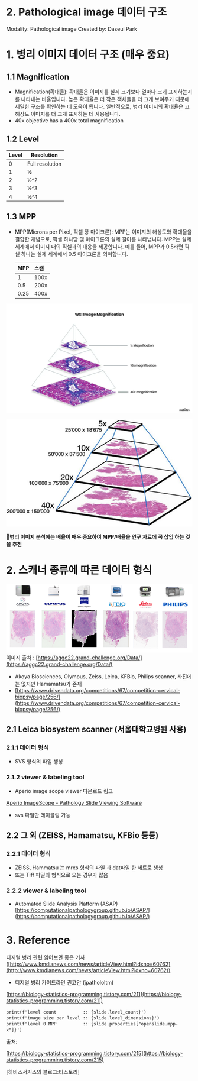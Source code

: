 # 2. Pathological image 데이터 구조

Modality: Pathological image
Created by: Daseul Park

# 1. 병리 이미지 데이터 구조 (매우 중요)

## **1.1 Magnification**

- Magnification(확대율): 확대율은 이미지를 실제 크기보다 얼마나 크게 표시하는지를 나타내는 비율입니다. 높은 확대율은 더 작은 객체들을 더 크게 보여주기 때문에 세밀한 구조를 확인하는 데 도움이 됩니다. 일반적으로, 병리 이미지의 확대율은 고해상도 이미지를 더 크게 표시하는 데 사용됩니다.
- 40x objective has a 400x total magnification

## **1.2 Level**

| Level | Resolution |
| --- | --- |
| 0 | Full resolution |
| 1 | ½ |
| 2 | ½^2 |
| 3 | ½^3 |
| 4 | ½^4 |

## **1.3  MPP**

- MPP(Microns per Pixel, 픽셀 당 마이크론): MPP는 이미지의 해상도와 확대율을 결합한 개념으로, 픽셀 하나당 몇 마이크론의 실제 길이를 나타냅니다. MPP는 실제 세계에서 이미지 내의 픽셀과의 대응을 제공합니다. 예를 들어, MPP가 0.5라면 픽셀 하나는 실제 세계에서 0.5 마이크론을 의미합니다.
    
    
    | MPP | 스캔 |
    | --- | --- |
    | 1 | 100x |
    | 0.5 | 200x |
    | 0.25 | 400x |

<img src="/5_Pathological image/5-2_Pathological image 데이터 구조/Untitled.png"></img><br/>

<img src="/5_Pathological image/5-2_Pathological image 데이터 구조/Untitled 1.png"></img><br/>

**💛병리 이미지 분석에는 배율이 매우 중요하여 MPP/배율을 연구 자료에 꼭 삽입 하는 것을 추천**

# 2. 스캐너 종류에 따른 데이터 형식


<img src="/5_Pathological image/5-2_Pathological image 데이터 구조/Untitled 2.png"></img><br/>
이미지 출처 : [https://aggc22.grand-challenge.org/Data/](https://aggc22.grand-challenge.org/Data/)

- Akoya Biosciences, Olympus, Zeiss, Leica, KFBio, Philips scanner, 사진에는 없지만 Hamamatsu가 존재
- [https://www.drivendata.org/competitions/67/competition-cervical-biopsy/page/256/](https://www.drivendata.org/competitions/67/competition-cervical-biopsy/page/256/)

## 2.1 Leica biosystem scanner (서울대학교병원 사용)

### 2.1.1 데이터 형식

- SVS 형식의 파일 생성

### 2.1.2 viewer & labeling tool

- Aperio image scope viewer 다운로드 링크

[Aperio ImageScope - Pathology Slide Viewing Software](https://www.leicabiosystems.com/digital-pathology/manage/aperio-imagescope/)

- svs 파일만 레이블링 가능

## 2.2 그 외 (ZEISS, Hamamatsu, KFBio 등등)

### 2.2.1 데이터 형식

- ZEISS, Hammatsu 는 mrxs 형식의 파일 과 dat파일 한 세트로 생성
- 또는 Tiff 파일의 형식으로 오는 경우가 많음

### 2.2.2 viewer & labeling tool

- Automated Slide Analysis Platform (ASAP) [https://computationalpathologygroup.github.io/ASAP/](https://computationalpathologygroup.github.io/ASAP/)

# 3. Reference

디지털 병리 관련 읽어보면 좋은 기사 ([http://www.kmdianews.com/news/articleView.html?idxno=60762](http://www.kmdianews.com/news/articleView.html?idxno=60762))

- 디지털 병리 가이드라인 권고안 (jpathololtm)
 
[https://biology-statistics-programming.tistory.com/211](https://biology-statistics-programming.tistory.com/211)

```
print(f'level count          :: {slide.level_count}')
print(f'image size per level :: {slide.level_dimensions}')
print(f'level 0 MPP          :: {slide.properties["openslide.mpp-x"]}')
```

출처:

[https://biology-statistics-programming.tistory.com/215](https://biology-statistics-programming.tistory.com/215)

[히비스서커스의 블로그:티스토리]
